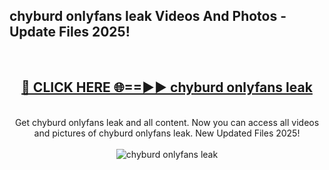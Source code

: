 <h2>chyburd onlyfans leak Videos And Photos - Update Files 2025!</h2>
<br>
<div align="center">
<h2><a href="https://top-ai-tools.click/QrbHav" rel="nofollow">🔴 CLICK HERE 🌐==►► chyburd onlyfans leak</a></h2>
<br>
Get chyburd onlyfans leak and all content. Now you can access all videos and pictures of chyburd onlyfans leak. New Updated Files 2025!
<br>
<br>
<a href="https://top-ai-tools.click/QrbHav" rel="nofollow" data-target="animated-image.originalLink"><img src="https://i.ibb.co.com/WyWwxjT/player-gif2.gif" alt="chyburd onlyfans leak" style="max-width: 100%; display: inline-block;" data-target="animated-image.originalImage"></a>
</div>
<br>